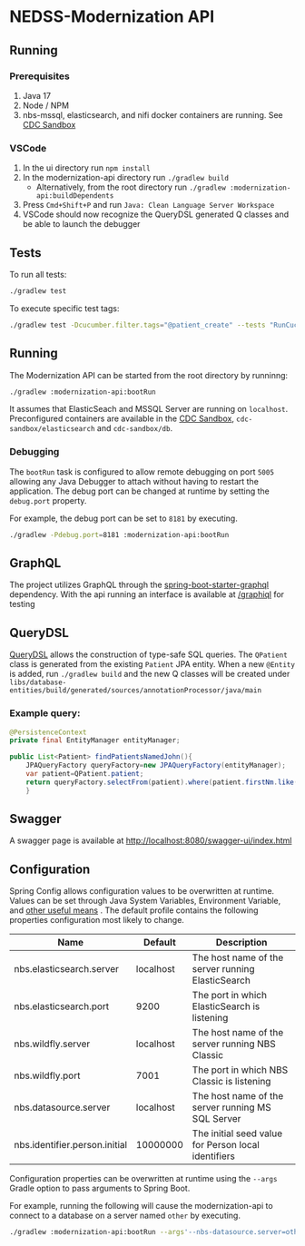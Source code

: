 # NEDSS-Modernization API

## Running

### Prerequisites

1. Java 17
2. Node / NPM
3. nbs-mssql, elasticsearch, and nifi docker containers are running. See [CDC Sandbox](../../cdc-sandbox/README.md)

### VSCode

1. In the ui directory run `npm install`
2. In the modernization-api directory run `./gradlew build`
    - Alternatively, from the root directory run `./gradlew :modernization-api:buildDependents`
3. Press `Cmd+Shift+P` and run `Java: Clean Language Server Workspace`
4. VSCode should now recognize the QueryDSL generated Q classes and be able to launch the debugger

## Tests

To run all tests:

```bash
./gradlew test
```

To execute specific test tags:

```bash
./gradlew test -Dcucumber.filter.tags="@patient_create" --tests "RunCucumberTest"
```

## Running

The Modernization API can be started from the root directory by runninng:

```bash
./gradlew :modernization-api:bootRun
```

It assumes that ElasticSeach and MSSQL Server are running on `localhost`. Preconfigured containers are available in
the [CDC Sandbox](../../cdc-sandbox/README.md), `cdc-sandbox/elasticsearch` and `cdc-sandbox/db`.

### Debugging

The `bootRun` task is configured to allow remote debugging on port `5005` allowing any Java Debugger to attach without
having to restart the application. The debug port can be changed at runtime by setting the `debug.port` property.

For example, the debug port can be set to `8181` by executing.

```bash
./gradlew -Pdebug.port=8181 :modernization-api:bootRun
```

## GraphQL

The project utilizes GraphQL through
the [spring-boot-starter-graphql](https://docs.spring.io/spring-graphql/docs/current/reference/html/) dependency. With
the api running an interface is available at [/graphiql](http://localhost:8080/graphiql?path=/graphql#) for testing

## QueryDSL

[QueryDSL](https://github.com/querydsl/querydsl) allows the construction of type-safe SQL queries. The `QPatient` class
is generated from the existing `Patient` JPA entity. When a new `@Entity` is added, run `./gradlew build` and the new Q
classes will be created under `libs/database-entities/build/generated/sources/annotationProcessor/java/main`

### Example query:

```java
@PersistenceContext
private final EntityManager entityManager;

public List<Patient> findPatientsNamedJohn(){
    JPAQueryFactory queryFactory=new JPAQueryFactory(entityManager);
    var patient=QPatient.patient;
    return queryFactory.selectFrom(patient).where(patient.firstNm.like("John")).fetch();
    }
```

## Swagger

A swagger page is available
at [http://localhost:8080/swagger-ui/index.html](http://localhost:8080/swagger-ui/index.html)

## Configuration

Spring Config allows configuration values to be overwritten at runtime. Values can be set through Java System Variables,
Environment Variable,
and [other useful means](https://docs.spring.io/spring-boot/docs/2.7.5/reference/html/features.html#features.external-config)
. The default profile contains the following properties configuration most likely to change.

| Name                           | Default   | Description                                         |
|--------------------------------|-----------|-----------------------------------------------------|
| nbs.elasticsearch.server       | localhost | The host name of the server running ElasticSearch   |
| nbs.elasticsearch.port         | 9200      | The port in which ElasticSearch is listening        |
| nbs.wildfly.server             | localhost | The host name of the server running NBS Classic     |
| nbs.wildfly.port               | 7001      | The port in which NBS Classic is listening          |
| nbs.datasource.server          | localhost | The host name of the server running MS SQL Server   |
| nbs.identifier.person.initial  | 10000000  | The initial seed value for Person local identifiers |

Configuration properties can be overwritten at runtime using the `--args` Gradle option to pass arguments to Spring
Boot.

For example, running the following will cause the modernization-api to connect to a database on a server named `other`
by executing.

```bash
./gradlew :modernization-api:bootRun --args'--nbs-datasource.server=other '
```


